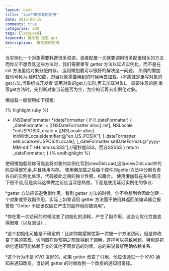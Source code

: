 ```yaml
---
layout: post
title: "ios中懒加载的使用"
date: 2015-09-15
comments: true
categories: iOS
tags: [lazyLoad]
keywords: 懒加载 延迟 get
description:  懒加载的使用
---
```

当实例化一个对象需要耗费很多资源，或者配置一次就要调用很多配置相关的方法而你又不想弄乱这些方法时，我们需要重写 getter 方法以延迟实例化，而不是在 init 方法里给对象分配内存。
运用懒加载可以很好的解决这一问题。
所谓的懒加载也可称为:延时加载，即当对象需要用到的时候再去加载。(本质就是重写对象的get方法,当系统或开发者
调用对象的get方法时,再去加载对象)。
需要注意的是:重写get方法时，先判断对象当前是否为空，为空的话再去实例化对象。

懒加载一般使用如下模板:

{% highlight ruby %}
- (NSDateFormatter *)dateFormatter {
if (!_dateFormatter) {
_dateFormatter = [[NSDateFormatter alloc] init];
NSLocale *enUSPOSIXLocale = [[NSLocale alloc] initWithLocaleIdentifier:@"en_US_POSIX"];
[_dateFormatter setLocale:enUSPOSIXLocale];
[_dateFormatter setDateFormat:@"yyyy-MM-dd'T'HH:mm:ss.SSS"];//毫秒是SSS，而非SSSSS
}
return _dateFormatter;
}
{% endhighlight %}

使用懒加载前你可能会将对象的实例化写到viewDidLoad,这与viewDidLoad中代码显得很冗余,并且耗用内存。
使用懒加载之后每个控件的getter方法中分别负责各自的实例化处理，代码彼此之间的独立性强，松耦合。
使用懒加载在某些情况下很不错,但是实际这样做之前应当深思熟虑。下面是使用延迟实例化的争议:

*getter 方法应该避免副作用。看到 getter 方法的时候，你不会想到会因此创建一个对象或导致副作用，实际上如果调用 getter 方法而不使用其返回值编译器会报警告 “Getter 不应该仅因它产生的副作用而被调用”。

*你在第一次访问的时候改变了初始化的消耗，产生了副作用，这会让优化性能变得困难（以及测试）.

*这个初始化可能是不确定的：比如你期望属性第一次被一个方法访问，但是你改变了类的实现，访问器在你预期之前就得到了调用，这样可以导致问题，特别是初始化逻辑可能依赖于类的其他不同状态的时候。总的来说最好明确依赖关系.

*这个行为不是 KVO 友好的。如果 getter 改变了引用，他应该通过一个 KVO 通知来通知改变。当访问 getter 的时候收到一个改变的通知很奇怪。